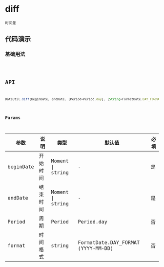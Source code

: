 # diff

`时间差`


## 代码演示

### 基础用法
<code src="./diff-use.tsx" />


## API
```jsx | pure
DateUtil.diff(beginDate, endDate, [Period=Period.day], [String=FormatDate.DAY_FORMAT])
```

### Params

| 参数      | 说明     | 类型             | 默认值                             | 必填 |
| --------- | -------- | ---------------- | ---------------------------------- | ---- |
| beginDate | 开始时间 | Moment \| string | -                                  | 是   |
| endDate   | 结束时间 | Moment \| string | -                                  | 是   |
| Period    | 周期     | Period           | Period.day                         | 否   |
| format    | 时间格式 | string           | FormatDate.DAY_FORMAT (YYYY-MM-DD) | 否   |
